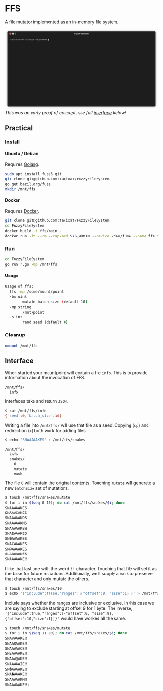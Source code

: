 # FFS

A file mutator implemented as an in-memory file system. 

![OLD DEMO](demo.gif)
*This was an early proof of concept, see full [interface](https://github.com/TACIXAT/FuzzyFileSystem#interface) below!*

## Practical

### Install

#### Ubuntu / Debian

Requires [Golang](https://golang.org/dl/).

```bash
sudo apt install fuse3 git
git clone git@github.com:tacixat/FuzzyFileSystem
go get bazil.org/fuse
mkdir /mnt/ffs
```

#### Docker

Requires [Docker](https://www.docker.com/products/docker-desktop).

```bash
git clone git@github.com:tacixat/FuzzyFileSystem
cd FuzzyFileSystem
docker build -t ffs/main .
docker run -it --rm --cap-add SYS_ADMIN --device /dev/fuse --name ffs ffs/main
```

### Run

```bash
cd FuzzyFileSystem
go run *.go -mp /mnt/ffs
```

#### Usage

```bash
Usage of ffs:
  ffs -mp /some/mount/point
  -bs uint
        mutate batch size (default 10)
  -mp string
        /mnt/point
  -s int
        rand seed (default 0)
```

### Cleanup

```bash
umount /mnt/ffs
```

## Interface

When started your mountpoint will contain a file `info`. This is to provide information about the invocation of FFS.

```
/mnt/ffs/
  info
```

Interfaces take and return `JSON`.

```bash
$ cat /mnt/ffs/info
{"seed":0,"batch_size":10}
```

Writing a file into `/mnt/ffs/` will use that file as a seed. Copying (`cp`) and redirection (`>`) both work for adding files.

```bash
$ echo "SNAAAAAKES" > /mnt/ffs/snakes
```

```
/mnt/ffs/
  info
  snakes/
    0
    mutate
    mask
```

The file `0` will contain the original contents. Touching `mutate` will generate a new `batchSize` set of mutations.

```bash
$ touch /mnt/ffs/snakes/mutate
$ for i in $(seq 0 10); do cat /mnt/ffs/snakes/$i; done
SNAAAAAKES
SNAAACAKES
SNAAAAAKDS
SNAAAAAKMS
SNAAAAAKEW
SNAEAAAKES
SN�AAAAKES
SNACAAAKES
SN@AAAAKES
SLAAAAAKES
SNAAAAAKE‼
```

I like that last one with the weird `!!` character. Touching that file will set it as the base for future mutations. Additionally, we'll supply a `mask` to preserve that character and only mutate the others.

```bash
$ touch /mnt/ffs/snakes/10
$ echo '{"include":false,"ranges":[{"offset":9, "size":1}]}' > /mnt/ffs/snakes/mask
```

Include says whether the ranges are inclusive or exclusive. In this case we are saying to exclude starting at offset 9 for 1 byte. The inverse, `'{"include":true,"ranges":[{"offset":0, "size":9},{"offset":10,"size":1}]}'` would have worked all the same.

```bash
$ touch /mnt/ffs/snakes/mutate
$ for i in $(seq 11 20); do cat /mnt/ffs/snakes/$i; done
SNA@AAAKE‼
SNAAQAAKE‼
SNAAAAACE‼
SNEAAAAKE‼
SNAAA@AKE‼
SNAAAAAIE‼
SN�AAAAKE‼
SNA�AAAKE‼
SNAAAAAKM‼
SNAAAAAKE‼→
```